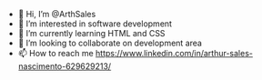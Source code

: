 - 👋 Hi, I’m @ArthSales
- 👀 I’m interested in software development
- 🌱 I’m currently learning HTML and CSS
- 💞️ I’m looking to collaborate on development area
- 📫 How to reach me https://www.linkedin.com/in/arthur-sales-nascimento-629629213/

<!---
ArthSales/ArthSales is a ✨ special ✨ repository because its `README.md` (this file) appears on your GitHub profile.
You can click the Preview link to take a look at your changes.
--->
